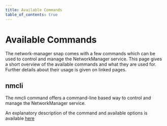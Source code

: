```yaml
---
title: Available Commands
table_of_contents: true
---
```


# Available Commands

The network-manager snap comes with a few commands which can be used to control
and manage the NetworkManager service. This page gives a short overview of the
available commands and what they are used for. Further details about their usage
is given on linked pages.

## nmcli

The nmcli command offers a command-line based way to control and manage the
NetworkManager service.

An explanatory description of the command and available options is available
[here](https://developer.gnome.org/NetworkManager/1.2/nmcli.html)
